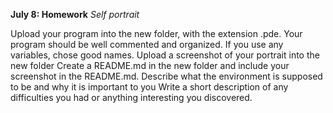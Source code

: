 **July 8: Homework**
*Self portrait*

Upload your program into the new folder, with the extension .pde. Your program should be well commented and organized. If you use any variables, chose good names.
Upload a screenshot of your portrait into the new folder
Create a README.md in the new folder and include your screenshot in the README.md.
Describe what the environment is supposed to be and why it is important to you
Write a short description of any difficulties you had or anything interesting you discovered.
